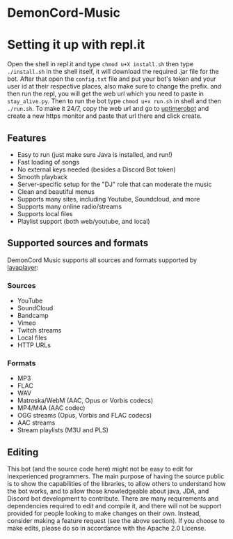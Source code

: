 # DemonCord-Music

# Setting it up with repl.it

Open the shell in repl.it and type `chmod u+X install.sh` 
then type `./install.sh` in the shell itself, it will download the required .jar file for the bot.
After that open the `config.txt` file and put your bot's token and your user id at their respective places, also make sure to change the prefix.
and then run the repl, you will get the web url which you need to paste in `stay_alive.py`.
Then to run the bot type `chmod u+x run.sh` in shell and then `./run.sh`.
To make it 24/7, copy the web url and go to  <a  href="https://uptimerobot.com">uptimerobot</a> and create a new https monitor and paste that url there and click create.

## Features
  * Easy to run (just make sure Java is installed, and run!)
  * Fast loading of songs
  * No external keys needed (besides a Discord Bot token)
  * Smooth playback
  * Server-specific setup for the "DJ" role that can moderate the music
  * Clean and beautiful menus
  * Supports many sites, including Youtube, Soundcloud, and more
  * Supports many online radio/streams
  * Supports local files
  * Playlist support (both web/youtube, and local)

## Supported sources and formats
DemonCord Music supports all sources and formats supported by [lavaplayer](https://github.com/sedmelluq/lavaplayer#supported-formats):
### Sources
  * YouTube
  * SoundCloud
  * Bandcamp
  * Vimeo
  * Twitch streams
  * Local files
  * HTTP URLs
### Formats
  * MP3
  * FLAC
  * WAV
  * Matroska/WebM (AAC, Opus or Vorbis codecs)
  * MP4/M4A (AAC codec)
  * OGG streams (Opus, Vorbis and FLAC codecs)
  * AAC streams
  * Stream playlists (M3U and PLS)

## Editing
This bot (and the source code here) might not be easy to edit for inexperienced programmers. The main purpose of having the source public is to show the capabilities of the libraries, to allow others to understand how the bot works, and to allow those knowledgeable about java, JDA, and Discord bot development to contribute. There are many requirements and dependencies required to edit and compile it, and there will not be support provided for people looking to make changes on their own. Instead, consider making a feature request (see the above section). If you choose to make edits, please do so in accordance with the Apache 2.0 License.

